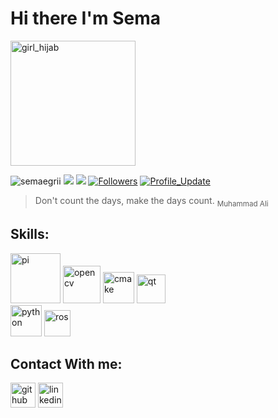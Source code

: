    # **Hi there I'm Sema** 
<img src='https://user-images.githubusercontent.com/78825912/199567270-591cbc68-4d66-4234-86ce-7ab86d3da558.png' alt='girl_hijab' height='200'>
<p align="center">

 <img src="https://komarev.com/ghpvc/?username=semaegrii" alt="semaegrii"/> <a href="https://github.com/semaegrii/semaegrii/pulse" alt="Activity"><img src="https://img.shields.io/github/commit-activity/m/semaegrii/semaegrii"/></a></a>
    <img src="https://img.shields.io/badge/language-python-blue?style"></a> 
    <a href="https://github.com/semaegrii?tab=followers"><img alt="Followers" src="https://img.shields.io/github/followers/semaegrii?color=4C1&logo=github"></a>
    <a href="https://github.com/semaegrii/semaegrii" target="_blank"><img alt="Profile_Update" src="https://img.shields.io/github/last-commit/semaegrii/semaegrii?label=Profile%20update&style=fflat-square"></a>
   
> Don't count the days, make the days count.
   <sub>Muhammad Ali</sub>




## Skills:


[<img src='https://user-images.githubusercontent.com/78825912/199561294-7f293827-66fb-42c9-9503-b12889de8ea8.png' alt='pi' height='80'>](https://www.raspberrypi.org/)
[<img src='https://user-images.githubusercontent.com/78825912/199560789-0c202f39-caad-4f9c-8f2f-ce3d17311e0d.png' alt='opencv' height='60'>](https://opencv.org/)
[<img src='https://user-images.githubusercontent.com/78825912/199557760-21e877f9-f182-4967-b4c4-d0fcb3f35af7.png' alt='cmake' height='50'>](https://cmake.org/)
[<img src='https://user-images.githubusercontent.com/78825912/199564000-32c0246f-35cd-40ec-a97e-e400270426ba.png' alt='qt' height='46'>](https://www.qt.io/)      
  [<img src='https://user-images.githubusercontent.com/78825912/199562344-2f16a174-1f16-4764-ab8a-aad7067ff6b9.png' alt='python' height='50'>](https://www.python.org/)
[<img src='https://user-images.githubusercontent.com/78825912/199563197-02830416-1346-41a0-8b5a-f7f094a77c98.png' alt='ros' height='42'>](https://www.ros.org/)






## Contact With me:

[<img src='https://cdn.jsdelivr.net/npm/simple-icons@3.0.1/icons/github.svg' alt='github' height='40'>](https://github.com/semaegrii)  [<img src='https://cdn.jsdelivr.net/npm/simple-icons@3.0.1/icons/linkedin.svg' alt='linkedin' height='40'>](https://www.linkedin.com/in/semaegrii/)  
